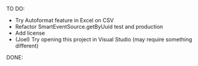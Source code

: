 TO DO:  
- Try Autoformat feature in Excel on CSV     
- Refactor SmartEventSource.getByUuid test and production
- Add license
- (Joel) Try opening this project in Visual Studio (may require something different)     

DONE:
